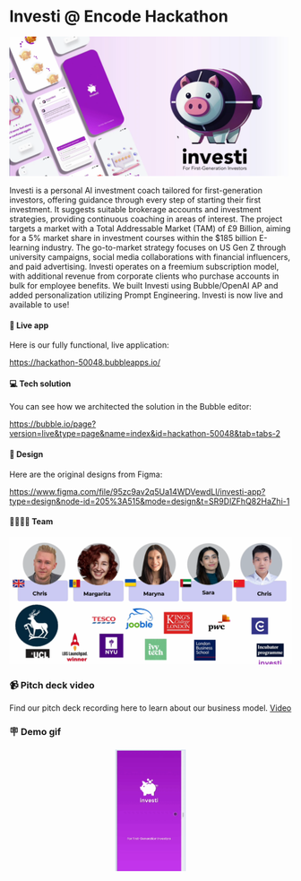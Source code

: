 # Investi @ Encode Hackathon
![Investi](https://github.com/shortstaysoftware/encode-hackathon/blob/main/logo.png) 

Investi is a personal AI investment coach tailored for first-generation investors, offering guidance through every step of starting their first investment. It suggests suitable brokerage accounts and investment strategies, providing continuous coaching in areas of interest. The project targets a market with a Total Addressable Market (TAM) of £9 Billion, aiming for a 5% market share in investment courses within the $185 billion E-learning industry. The go-to-market strategy focuses on US Gen Z through university campaigns, social media collaborations with financial influencers, and paid advertising. Investi operates on a freemium subscription model, with additional revenue from corporate clients who purchase accounts in bulk for employee benefits. We built Investi using Bubble/OpenAI AP and added personalization utilizing Prompt Engineering.
Investi is now live and available to use!

#### :movie_camera: Live app
Here is our fully functional, live application:

https://hackathon-50048.bubbleapps.io/

#### :computer: Tech solution
You can see how we architected the solution in the Bubble editor:

https://bubble.io/page?version=live&type=page&name=index&id=hackathon-50048&tab=tabs-2

#### :art: Design
Here are the original designs from Figma:

https://www.figma.com/file/95zc9av2q5Ua14WDVewdLl/investi-app?type=design&node-id=205%3A515&mode=design&t=SR9DlZFhQ82HaZhi-1

#### :family_man_woman_girl_boy: Team
![Team](https://github.com/shortstaysoftware/encode-hackathon/blob/main/team.png)

### :video_camera: Pitch deck video
Find our pitch deck recording here to learn about our business model. [Video](https://liveuclac-my.sharepoint.com/personal/zcicsa5_ucl_ac_uk/_layouts/15/stream.aspx?id=%2Fpersonal%2Fzcicsa5%5Fucl%5Fac%5Fuk%2FDocuments%2Finvesti%2Emp4&nav=eyJyZWZlcnJhbEluZm8iOnsicmVmZXJyYWxBcHAiOiJPbmVEcml2ZUZvckJ1c2luZXNzIiwicmVmZXJyYWxBcHBQbGF0Zm9ybSI6IldlYiIsInJlZmVycmFsTW9kZSI6InZpZXciLCJyZWZlcnJhbFZpZXciOiJNeUZpbGVzTGlua0NvcHkifX0&ga=1&referrer=StreamWebApp%2EWeb&referrerScenario=AddressBarCopied%2Eview)

### :placard: Demo gif
<p align="center">
  <img src="https://github.com/shortstaysoftware/encode-hackathon/blob/main/investi_gif.gif" width=25% height=25%>
</p>
